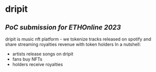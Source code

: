 # dripit
## _PoC submission for ETHOnline 2023_

dripit is music nft platform - we tokenize tracks released on spotify and share streaming royalties revenue with token holders
In a nutshell:
- artists release songs on dripit
- fans buy NFTs
- holders receive royalties
